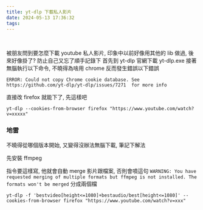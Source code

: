 ```yaml
---
title: yt-dlp 下載私人影片
date: 2024-05-13 17:36:32
tags:
---
```


&nbsp;
<!-- more -->


被朋友問到要怎麼下載 youtube 私人影片, 印象中以前好像用其他的 lib 做過, 後來好像掛了? 防止自己又忘了順手記錄下
首先到 yt-dlp 官網下載 yt-dlp.exe
接著無腦執行以下命令, 不曉得為啥用 chrome 反而發生錯誤以下錯誤

```
ERROR: Could not copy Chrome cookie database. See  https://github.com/yt-dlp/yt-dlp/issues/7271  for more info
```

直接改 firefox 就能下了, 先這樣吧

```
yt-dlp --cookies-from-browser firefox "https://www.youtube.com/watch?v=xxxxx"
```

### 地雷

不曉得從哪個版本開始, 又變得沒辦法無腦下載, 筆記下解法

先安裝 ffmpeg

指令要這樣寫, 他就會自動 merge 影片跟檔案, 否則會噴這句 `WARNING: You have requested merging of multiple formats but ffmpeg is not installed. The formats won't be merged` 分成兩個檔

```
yt-dlp -f 'bestvideo[height<=1080]+bestaudio/best[height<=1080]' --cookies-from-browser firefox "https://www.youtube.com/watch?v=xxx"
```


